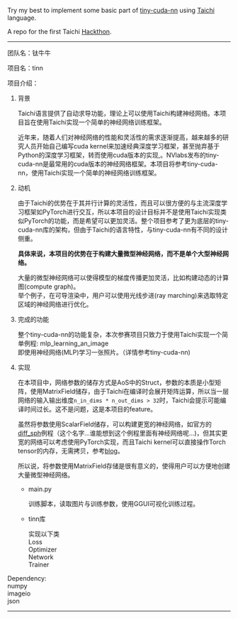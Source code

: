 Try my best to implement some basic part of [tiny-cuda-nn](https://github.com/NVlabs/tiny-cuda-nn) using [Taichi](https://docs.taichi-lang.org/) language.

A repo for the first Taichi [Hackthon](https://forum.taichi-lang.cn/t/topic/3506).


---


团队名：钛牛牛

项目名：tinn

项目介绍：

1. 背景
   
    Taichi语言提供了自动求导功能，理论上可以使用Taichi构建神经网络。本项目旨在使用Taichi实现一个简单的神经网络训练框架。

    近年来，随着人们对神经网络的性能和灵活性的需求逐渐提高，越来越多的研究人员开始自己编写cuda kernel来加速经典深度学习框架，甚至抛弃基于Python的深度学习框架，转而使用cuda版本的实现,。NVlabs发布的tiny-cuda-nn是最常用的cuda版本的神经网络框架。本项目将参考tiny-cuda-nn，使用Taichi实现一个简单的神经网络训练框架。

2. 动机 
 
    由于Taichi的优势在于其并行计算的灵活性，而且可以很方便的与主流深度学习框架如PyTorch进行交互，所以本项目的设计目标并不是使用Taichi实现类似PyTorch的功能，而是希望可以更加灵活。整个项目参考了更为底层的tiny-cuda-nn库的架构，但由于Taichi的语言特性，与tiny-cuda-nn有不同的设计侧重。

    **具体来说，本项目的优势在于构建大量微型神经网络，而不是单个大型神经网络。**

    大量的微型神经网络可以使得模型的梯度传播更加灵活，比如构建动态的计算图(compute graph)。  
    举个例子，在可导渲染中，用户可以使用光线步进(ray marching)来选取特定区域的神经网络进行优化。

2. 完成的功能
   
    整个tiny-cuda-nn的功能复杂，本次参赛项目只致力于使用Taichi实现一个简单例程: mlp_learning_an_image  
    即使用神经网络(MLP)学习一张照片。（详情参考tiny-cuda-nn)

3. 实现
   
    在本项目中，网络参数的储存方式是AoS中的Struct，参数的本质是小型矩阵，使用MatrixField储存，由于Taichi在编译时会展开矩阵运算，所以当一层网络的输入输出维度`n_in_dims * n_out_dims > 32`时，Taichi会提示可能编译时间过长。这不是问题，这是本项目的feature。

    虽然将参数使用ScalarField储存，可以构建更宽的神经网络，如官方的[diff_sph](https://github.com/taichi-dev/taichi/blob/master/python/taichi/examples/autodiff/diff_sph/diff_sph.py)例程（这个名字...谁能想到这个例程里面有神经网络呢...)，但其实更宽的网络可以考虑使用PyTorch实现，而且Taichi kernel可以直接操作Torch tensor的内存，无需拷贝，参考[blog](https://www.modb.pro/db/462148)。

    所以说，将参数使用MatrixField存储是很有意义的，使得用户可以方便地创建大量微型神经网络。

    - main.py
    
        训练脚本，读取图片与训练参数，使用GGUI可视化训练过程。

    - tinn库

        实现以下类  
        Loss  
        Optimizer  
        Network  
        Trainer  

Dependency:  
    numpy  
    imageio  
    json

---

